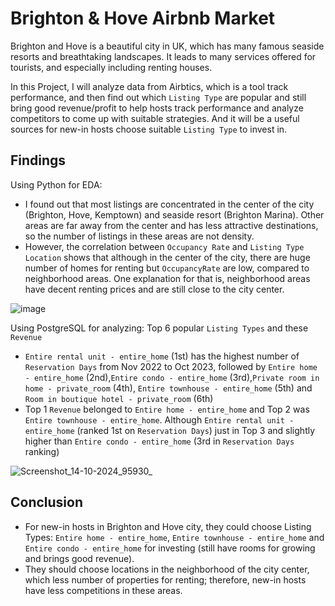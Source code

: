 # Brighton & Hove Airbnb Market

Brighton and Hove is a beautiful city in UK, which has many famous seaside resorts and breathtaking landscapes. It leads to many services offered for tourists, and especially including renting houses. 

In this Project, I will analyze data from Airbtics, which is a tool track performance, and then find out which `Listing Type` are popular and still bring good revenue/profit to help hosts track performance and analyze competitors to come up with suitable strategies. And it will be a useful sources for new-in hosts choose suitable `Listing Type` to invest in. 

## Findings
Using Python for EDA:
- I found out that most listings are concentrated in the center of the city (Brighton, Hove, Kemptown) and seaside resort (Brighton Marina). Other areas are far away from the center and has less attractive destinations, so the number of listings in these areas are not density.
- However, the correlation between `Occupancy Rate` and `Listing Type Location` shows that although in the center of the city, there are huge number of homes for renting but `OccupancyRate` are low, compared to neighborhood areas. One explanation for that is, neighborhood areas have decent renting prices and are still close to the city center. 

![image](https://github.com/user-attachments/assets/d819bf53-6591-4e53-8bca-a422fd4dfeff)

Using PostgreSQL for analyzing: Top 6 popular `Listing Types` and these `Revenue`
- `Entire rental unit - entire_home` (1st) has the highest number of `Reservation Days` from Nov 2022 to Oct 2023, followed by `Entire home - entire_home` (2nd),`Entire condo - entire_home` (3rd),`Private room in home - private_room` (4th), `Entire townhouse - entire_home` (5th) and `Room in boutique hotel - private_room` (6th)
- Top 1 `Revenue` belonged to `Entire home - entire_home` and Top 2 was `Entire townhouse - entire_home`. Although `Entire rental unit - entire_home` (ranked 1st on `Reservation Days`) just in Top 3 and slightly higher than `Entire condo - entire_home` (3rd in `Reservation Days` ranking)

![Screenshot_14-10-2024_95930_](https://github.com/user-attachments/assets/d58a7872-d7bf-46d0-9249-5229f3ae17ac)

## Conclusion
- For new-in hosts in Brighton and Hove city, they could choose Listing Types: `Entire home - entire_home`, `Entire townhouse - entire_home` and `Entire condo - entire_home` for investing (still have rooms for growing and brings good revenue).
- They should choose locations in the neighborhood of the city center, which less number of properties for renting; therefore, new-in hosts have less competitions in these areas. 
